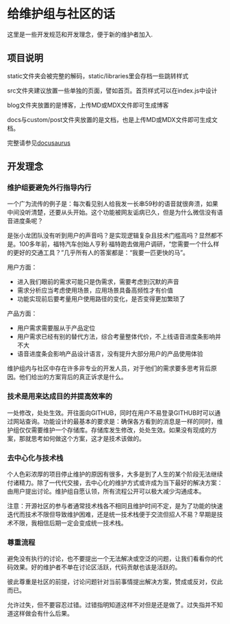 # 给维护组与社区的话

这里是一些开发规范和开发理念，便于新的维护者加入.

## 项目说明

static文件夹会被完整的解码，static/libraries里会存档一些跳转样式

src文件夹建议放置一些单独的页面，譬如首页。首页样式可以在index.js中设计

blog文件夹放置的是博客，上传MD或MDX文件即可生成博客

docs与custom/post文件夹放置的是文档，也是上传MD或MDX文件即可生成文档。

完整请参见[docusaurus](https://docusaurus.io/zh-CN/docs/creating-pages)

## 开发理念

### 维护组要避免外行指导内行

一个广为流传的例子是：每次看见别人给我发一长串59秒的语音就很奔溃，如果中间没听清楚，还要从头开始。这个功能被网友诟病已久，但是为什么微信没有语音进度条呢？

是张小龙团队没有听到用户的声音吗？是实现逻辑复杂且技术门槛高吗？显然都不是。100多年前，福特汽车创始人亨利·福特跑去做用户调研，“您需要一个什么样的更好的交通工具？”几乎所有人的答案都是：“我要一匹更快的马”。

用户方面：

- 进入我们眼前的需求可能只是伪需求，需要考虑到沉默的声音
- 需求分析应当考虑使用场景，应用场景具备高频性才有价值
- 功能实现前后要考量用户使用路径的变化，是否变得更加繁琐了

产品方面：

- 用户需求需要服从于产品定位
- 用户需求已经有别的替代方法，综合考量整体代价，不上线语音进度条影响并不大
- 语音进度条会影响产品设计语言，没有提升大部分用户的产品使用体验

维护组内与社区中存在许多非专业的开发人员，对于他们的需求要多思考背后原因。他们给出的方案背后的真正诉求是什么。

### 技术是用来达成目的并提高效率的

一处修改，处处生效。开往面向GITHUB，同时在用户不易登录GITHUB时可以通过网站查询。功能设计的最基本的要求是：确保各方看到的消息是一样的同时，维护组仅仅需要维护一个存储库。存储库发生修改，处处生效。如果没有现成的方案，那就思考如何做这个方案，这才是技术该做的。

### 去中心化与技术栈

个人色彩浓厚的项目停止维护的原因有很多，大多是到了人生的某个阶段无法继续付诸精力。除了一代代交接，去中心化的维护方式或许成为当下最好的解决方案：由用户提出讨论。维护组自愿认领，所有流程公开可以极大减少沟通成本。

注意：开源社区的参与者通常技术栈各不相同且维护时间不定，是为了功能的快速迭代而技术不限但导致维护困难，还是统一技术栈便于交流但招人不易？早期是技术不限，我相信后期一定会变成统一技术栈。

### 尊重流程

避免没有执行的讨论，也不要提出一个无法解决或空泛的问题，让我们看看你的代码效果。好的维护者不单在讨论区活跃，代码贡献也该是活跃的。

彼此尊重是社区的前提，讨论问题针对当前事情提出解决方案，赞成或反对，仅此而已。

允许过失，但不要容忍过错。过错指明知道这样不对但是还是做了。过失指并不知道这样做会有什么后果。
